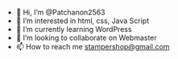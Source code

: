 - 👋 Hi, I’m @Patchanon2563
- 👀 I’m interested in html, css, Java Script
- 🌱 I’m currently learning WordPress
- 💞️ I’m looking to collaborate on Webmaster
- 📫 How to reach me stampershop@gmail.com

<!---
Patchanon2563/Patchanon2563 is a ✨ special ✨ repository because its `README.md` (this file) appears on your GitHub profile.
You can click the Preview link to take a look at your changes.
--->
